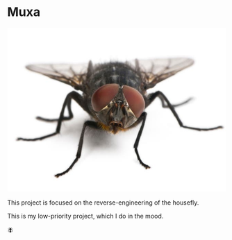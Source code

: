 # Muxa

![rexfeatures_1423212a.jpg](/imgstore/rexfeatures_1423212a.jpg)

This project is focused on the reverse-engineering of the housefly.

This is my low-priority project, which I do in the mood.

🪰
